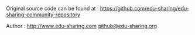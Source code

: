 Original source code can be found at : https://github.com/edu-sharing/edu-sharing-community-repository

Author : http://www.edu-sharing.com github@edu-sharing.org
